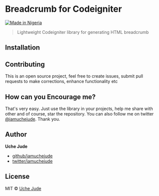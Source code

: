 # Breadcrumb for Codeigniter

[![Made in Nigeria](https://img.shields.io/badge/made%20in-nigeria-008751.svg)](https://github.com/acekyd/made-in-nigeria)

> Lightweight Codeigniter library for generating HTML breadcrumb

## Installation


## Contributing
This is an open source project, feel free to create issues, submit pull requests to make corrections, enhance functionality etc

## How can you Encourage me?
That's very easy. Just use the library in your projects, help me share with other and of course, star the repository.
You can also follow me on twitter [@iamuchejude](https://twitter.com/iamuchejude). Thank you.

## Author
**Uche Jude**
* [github/iamuchejude](https://github.com/iamuchejude)
* [twitter/iamuchejude](https://twitter.com/iamuchejude)

## License
MIT © [Uche Jude](http://github.com/iamuhejude)
